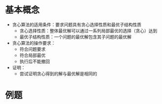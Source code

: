 # 基本概念
- 贪心算法的适用条件：要求问题具有贪心选择性质和最优子结构性质
    - 贪心选择性质：整体最优解可以通过一系列局部最优的选择（贪心）达到
    - 最优子结构性质：一个问题的最优解包含其子问题的最优解
- 贪心算法的操作要求：
    - 符合问题要求
    - 符合局部最优
    - 执行后不能撤回
- 证明：
    - 尝试证明贪心得到的解与最优解是相同的
# 例题